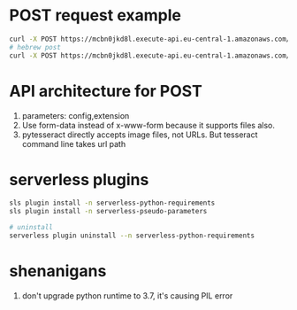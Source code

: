 # POST request example
```sh
curl -X POST https://mcbn0jkd8l.execute-api.eu-central-1.amazonaws.com/dev/ocr -d "https://i.imgur.com/zGRdhAT.jpg"
# hebrew post
curl -X POST https://mcbn0jkd8l.execute-api.eu-central-1.amazonaws.com/dev/ocr -d "https://encrypted-tbn0.gstatic.com/images?q=tbn%3AANd9GcQdUtag90lRt2LVqV0MCHiO-w-FCbEpkjSOrOaNB6_3wVvr1kj0"
```

# API architecture for POST 
1. parameters: config,extension
2. Use form-data instead of x-www-form because it supports files also.
3. pytesseract directly accepts image files, not URLs. But tesseract command line takes url path

# serverless plugins
```sh
sls plugin install -n serverless-python-requirements
sls plugin install -n serverless-pseudo-parameters

# uninstall
serverless plugin uninstall --n serverless-python-requirements
```

# shenanigans
1. don't upgrade python runtime to 3.7, it's causing PIL error
